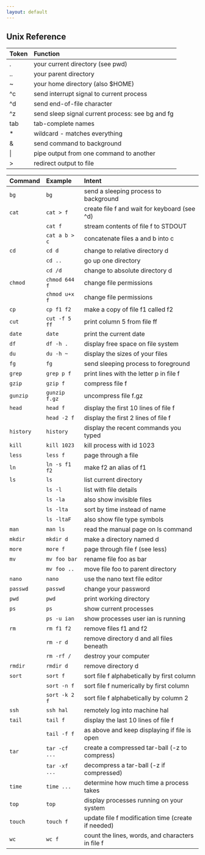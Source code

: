 ```yaml
---
layout: default
---
```


## Unix Reference ##

| Token  | Function
|:--------|:-------------------------------------|
| .       | your current directory (see pwd)
| ..      | your parent directory
| ~       | your home directory (also $HOME)
| ^c      | send interrupt signal to current process
| ^d      | send end-of-file character
| ^z      | send sleep signal current process: see bg and fg
| tab     | tab-complete names
| *       | wildcard - matches everything
| &       | send command to background
| \|      | pipe output from one command to another
| >       | redirect output to file

| Command   | Example       | Intent                        |
|:----------|:--------------|:------------------------------|
| `bg`      | `bg`          | send a sleeping process to background
| `cat`     | `cat > f`     | create file f and wait for keyboard (see ^d)
|           | `cat f`       | stream contents of file f to STDOUT
|           | `cat a b > c` | concatenate files a and b into c
| `cd`      | `cd d`        | change to relative directory d
|           | `cd ..`       | go up one directory
|           | `cd /d`       | change to absolute directory d
| `chmod`   | `chmod 644 f` | change file permissions 
|           | `chmod u+x f` | change file permissions
| `cp`      | `cp f1 f2`    | make a copy of file f1 called f2
| `cut`     | `cut -f 5 ff` | print column 5 from file ff
| `date`    | `date`        | print the current date
| `df`      | `df -h .`     | display free space on file system
| `du`      | `du -h ~`     | display the sizes of your files
| `fg`      | `fg`          | send sleeping process to foreground
| `grep`    | `grep p f`    | print lines with the letter p in file f
| `gzip`    | `gzip f`      | compress file f
| `gunzip`  | `gunzip f.gz` | uncompress file f.gz
| `head`    | `head f`      | display the first 10 lines of file f
|           | `head -2 f`   | display the first 2 lines of file f
| `history` | `history`     | display the recent commands you typed
| `kill`    | `kill 1023`   | kill process with id 1023
| `less`    | `less f`      | page through a file
| `ln`      | `ln -s f1 f2` | make f2 an alias of f1
| `ls`      | `ls`          | list current directory
|           | `ls -l`       | list with file details
|           | `ls -la`      | also show invisible files
|           | `ls -lta`     | sort by time instead of name
|           | `ls -ltaF`    | also show file type symbols
| `man`     | `man ls`      | read the manual page on ls command
| `mkdir`   | `mkdir d`     | make a directory named d
| `more`    | `more f`      | page through file f (see less)
| `mv`      | `mv foo bar`  | rename file foo as bar
|           | `mv foo ..`   | move file foo to parent directory
| `nano`    | `nano`        | use the nano text file editor
| `passwd`  | `passwd`      | change your password
| `pwd`     | `pwd`         | print working directory
| `ps`      | `ps`          | show current processes
|           | `ps -u ian`   | show processes user ian is running
| `rm`      | `rm f1 f2`    | remove files f1 and f2
|           | `rm -r d`     | remove directory d and all files beneath
|           | `rm -rf /`    | destroy your computer
| `rmdir`   | `rmdir d`     | remove directory d
| `sort`    | `sort f`      | sort file f alphabetically by first column
|           | `sort -n f`   | sort file f numerically by first column
|           | `sort -k 2 f` | sort file f alphabetically by column 2
| `ssh`     | `ssh hal`     | remotely log into machine hal
| `tail`    | `tail f`      | display the last 10 lines of file f
|           | `tail -f f`   | as above and keep displaying if file is open
| `tar`     | `tar -cf ...` | create a compressed tar-ball (-z to compress)
|           | `tar -xf ...` | decompress a tar-ball (-z if compressed)
| `time`    | `time ...`    | determine how much time a process takes
| `top`     | `top`         | display processes running on your system
| `touch`   | `touch f`     | update file f modification time (create if needed)
| `wc`      | `wc f`        | count the lines, words, and characters in file f


